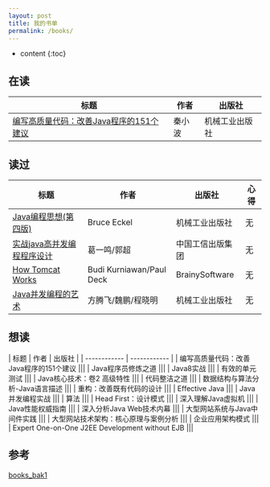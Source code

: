 ```yaml
---
layout: post
title: 我的书单
permalink: /books/
---
```


* content
{:toc}

## 在读

| 标题  | 作者 | 出版社 |
| --- | --- | --- |
| [编写高质量代码：改善Java程序的151个建议](https://book.douban.com/subject/7059903) | 秦小波 | 机械工业出版社 |

## 读过

| 标题  | 作者 | 出版社 | 心得  |
| --- | --- | --- | --- |
| [Java编程思想(第四版)](https://book.douban.com/subject/2130190) | Bruce Eckel  | 机械工业出版社 | 无 |
| [实战java高并发编程程序设计](https://book.douban.com/subject/26663605) | 葛一鸣/郭超 | 中国工信出版集团 | 无 |
| [How Tomcat Works](https://book.douban.com/subject/1943128) | Budi Kurniawan/Paul Deck | BrainySoftware |无 |
| [Java并发编程的艺术](https://book.douban.com/subject/26591326) | 方腾飞/魏鹏/程晓明 | 机械工业出版社 | 无 |

## 想读

| 标题  | 作者 | 出版社 |
| ------------ | ------------ |
| 编写高质量代码：改善Java程序的151个建议 |||
| Java程序员修炼之道 |||
| Java8实战 |||
| 有效的单元测试 |||
| Java核心技术：卷2 高级特性 |||
| 代码整洁之道 |||
| 数据结构与算法分析-Java语言描述 |||
| 重构：改善既有代码的设计 |||
| Effective Java |||
| Java并发编程实战 |||
| 算法 |||
| Head First：设计模式 |||
| 深入理解Java虚拟机 |||
| Java性能权威指南 |||
| 深入分析Java Web技术内幕 |||
| 大型网站系统与Java中间件实践 |||
| 大型网站技术架构：核心原理与案例分析 |||
| 企业应用架构模式 |||
| Expert One-on-One J2EE Development without EJB |||

## 参考

[books_bak1](./books_bak1)